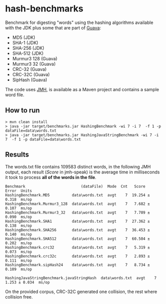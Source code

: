 # hash-benchmarks

Benchmark for digesting "words" using the hashing algorithms available with the JDK plus some that are part of [Guava](https://code.google.com/p/guava-libraries/wiki/HashingExplained):

* MD5 (JDK)
* SHA-1 (JDK)
* SHA-256 (JDK)
* SHA-512 (JDK)
* Murmur3 128 (Guava)
* Murmur3 32 (Guava) 
* CRC-32 (Guava)
* CRC-32C (Guava)
* SipHash (Guava)

The code uses [JMH](http://http://openjdk.java.net/projects/code-tools/jmh/), is available as a Maven project and contains a sample word file.  

## How to run
```
> mvn clean install
> java -jar target/benchmarks.jar HashingBenchmark -wi 7 -i 7  -f 1 -p dataFile=data\words.txt
> java -jar target/benchmarks.jar HashingJavaStringBenchmark -wi 7 -i 7  -f 1 -p dataFile=data\words.txt
```
## Results
The words.txt file contains 109583 distinct words, in the following JMH output, each result (*Score* in jmh-speak) is the average time in milliseconds it took to process **all of the words in the file**. 

```
Benchmark                         (dataFile)  Mode  Cnt   Score   Error  Units
HashingBenchmark.MD5          data\words.txt  avgt    7  19.254 ± 0.318  ms/op
HashingBenchmark.Murmur3_128  data\words.txt  avgt    7   7.682 ± 0.107  ms/op
HashingBenchmark.Murmur3_32   data\words.txt  avgt    7   7.709 ± 0.090  ms/op
HashingBenchmark.SHA1         data\words.txt  avgt    7  27.362 ± 0.138  ms/op
HashingBenchmark.SHA256       data\words.txt  avgt    7  36.453 ± 0.140  ms/op
HashingBenchmark.SHA512       data\words.txt  avgt    7  60.504 ± 0.202  ms/op
HashingBenchmark.crc32        data\words.txt  avgt    7   5.319 ± 0.073  ms/op
HashingBenchmark.crc32c       data\words.txt  avgt    7   2.893 ± 0.111  ms/op
HashingBenchmark.sipHash24    data\words.txt  avgt    7   8.734 ± 0.109  ms/op

HashingJavaStringBenchmark.javaStringHash  data\words.txt  avgt    7  1.253 ± 0.034  ms/op
```

On the provided corpus, CRC-32C generated one collision, the rest where collision free.